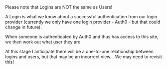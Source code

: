 Please note that Logins are NOT the same as Users!

A Login is what we know about a successful authentication from our login provider 
(currently we only have one login provider - Auth0 - but that could change in future).

When someone is authenticated by Auth0 and thus has access to this site, we then work out what user they are.

At this stage I anticipate there will be a one-to-one relationship between logins and users, but that may be 
an incorrect view... We may need to revisit this!